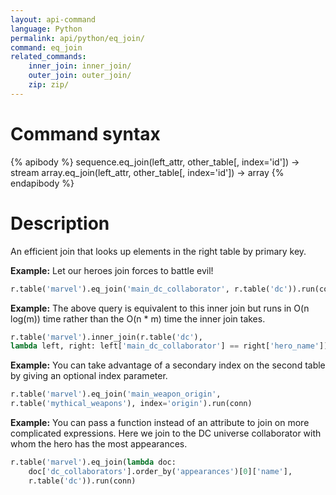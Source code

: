 ```yaml
---
layout: api-command
language: Python
permalink: api/python/eq_join/
command: eq_join
related_commands:
    inner_join: inner_join/
    outer_join: outer_join/
    zip: zip/
---
```


# Command syntax #

{% apibody %}
sequence.eq_join(left_attr, other_table[, index='id']) &rarr; stream
array.eq_join(left_attr, other_table[, index='id']) &rarr; array
{% endapibody %}

# Description #

An efficient join that looks up elements in the right table by primary key.

__Example:__ Let our heroes join forces to battle evil!

```py
r.table('marvel').eq_join('main_dc_collaborator', r.table('dc')).run(conn)
```


__Example:__ The above query is equivalent to this inner join but runs in O(n log(m))
time rather than the O(n * m) time the inner join takes.

```py
r.table('marvel').inner_join(r.table('dc'),
lambda left, right: left['main_dc_collaborator'] == right['hero_name']).run(conn)
```


__Example:__ You can take advantage of a secondary index on the second table by giving
an optional index parameter.

```py
r.table('marvel').eq_join('main_weapon_origin',
r.table('mythical_weapons'), index='origin').run(conn)
```


__Example:__ You can pass a function instead of an attribute to join on more
complicated expressions. Here we join to the DC universe collaborator with whom the hero
has the most appearances.

```py
r.table('marvel').eq_join(lambda doc:
    doc['dc_collaborators'].order_by('appearances')[0]['name'],
    r.table('dc')).run(conn)
```
